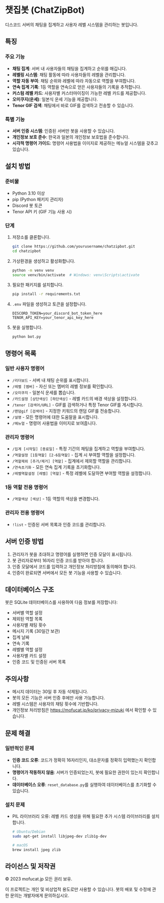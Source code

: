 # 챗집봇 (ChatZipBot)

디스코드 서버의 채팅을 집계하고 사용자 레벨 시스템을 관리하는 봇입니다.

## 특징

### 주요 기능
- **채팅 집계**: 서버 내 사용자들의 채팅을 집계하고 순위를 매깁니다.
- **레벨링 시스템**: 채팅 활동에 따라 사용자들의 레벨을 관리합니다.
- **역할 자동 부여**: 채팅 순위와 레벨에 따라 자동으로 역할을 부여합니다.
- **연속 집계 기록**: 1등 역할을 연속으로 얻은 사용자들의 기록을 추적합니다.
- **커스텀 레벨 카드**: 사용자별 커스터마이징이 가능한 레벨 카드를 제공합니다.
- **오미쿠지(운세)**: 일본식 운세 기능을 제공합니다.
- **Tenor GIF 검색**: 채팅에서 바로 GIF를 검색하고 전송할 수 있습니다.

### 특별 기능
- **서버 인증 시스템**: 인증된 서버만 봇을 사용할 수 있습니다.
- **개인정보 보호 준수**: 한국과 일본의 개인정보 보호법을 준수합니다.
- **시각적 명령어 가이드**: 명령어 사용법을 이미지로 제공하는 메뉴얼 시스템을 갖추고 있습니다.

## 설치 방법

### 준비물
- Python 3.10 이상
- pip (Python 패키지 관리자)
- Discord 봇 토큰
- Tenor API 키 (GIF 기능 사용 시)

### 단계
1. 저장소를 클론합니다.
   ```bash
   git clone https://github.com/yourusername/chatzipbot.git
   cd chatzipbot
   ```

2. 가상환경을 생성하고 활성화합니다.
   ```bash
   python -m venv venv
   source venv/bin/activate  # Windows: venv\Scripts\activate
   ```

3. 필요한 패키지를 설치합니다.
   ```bash
   pip install -r requirements.txt
   ```

4. `.env` 파일을 생성하고 토큰을 설정합니다.
   ```
   DISCORD_TOKEN=your_discord_bot_token_here
   TENOR_API_KEY=your_tenor_api_key_here
   ```

5. 봇을 실행합니다.
   ```bash
   python bot.py
   ```

## 명령어 목록

### 일반 사용자 명령어
- `/리더보드` - 서버 내 채팅 순위를 표시합니다.
- `/레벨 [멤버]` - 자신 또는 멤버의 레벨 정보를 확인합니다.
- `/오미쿠지` - 일본식 운세를 뽑습니다.
- `/카드설정 [상단색상] [하단색상]` - 레벨 카드의 배경 색상을 설정합니다.
- `/tenor [검색어/URL]` - GIF를 검색하거나 특정 Tenor GIF를 게시합니다.
- `/랜덤gif [검색어]` - 지정한 키워드의 랜덤 GIF를 전송합니다.
- `/설명` - 모든 명령어에 대한 도움말을 표시합니다.
- `/메뉴얼` - 명령어 사용법을 이미지로 보여줍니다.

### 관리자 명령어
- `/집계 [시작일] [종료일]` - 특정 기간의 채팅을 집계하고 역할을 부여합니다.
- `/역할설정 [1등역할] [2-6등역할]` - 집계 시 부여할 역할을 설정합니다.
- `/역할제외 [추가/제거] [역할]` - 집계에서 제외할 역할을 관리합니다.
- `/연속초기화` - 모든 연속 집계 기록을 초기화합니다.
- `/레벨역할설정 [레벨] [역할]` - 특정 레벨에 도달하면 부여할 역할을 설정합니다.

### 1등 역할 전용 명령어
- `/역할색상 [색상]` - 1등 역할의 색상을 변경합니다.

### 관리자 전용 명령어
- `!list` - 인증된 서버 목록과 인증 코드를 관리합니다.

## 서버 인증 방법

1. 관리자가 봇을 초대하고 명령어를 실행하면 인증 모달이 표시됩니다.
2. 봇 관리자로부터 16자리 인증 코드를 받아야 합니다.
3. 인증 모달에서 코드를 입력하고 개인정보 처리방침에 동의해야 합니다.
4. 인증이 완료되면 서버에서 모든 봇 기능을 사용할 수 있습니다.

## 데이터베이스 구조

봇은 SQLite 데이터베이스를 사용하여 다음 정보를 저장합니다:
- 서버별 역할 설정
- 제외된 역할 목록
- 사용자별 채팅 횟수
- 메시지 기록 (30일간 보관)
- 집계 날짜
- 연속 기록
- 레벨별 역할 설정
- 사용자별 카드 설정
- 인증 코드 및 인증된 서버 목록

## 주의사항

- 메시지 데이터는 30일 후 자동 삭제됩니다.
- 봇의 모든 기능은 서버 인증 후에만 사용 가능합니다.
- 레벨 시스템은 사용자의 채팅 횟수에 기반합니다.
- 개인정보 처리방침은 https://mofucat.jp/ko/privacy-mizuki 에서 확인할 수 있습니다.

## 문제 해결

### 일반적인 문제
- **인증 코드 오류**: 코드가 정확히 16자리인지, 대소문자를 정확히 입력했는지 확인합니다.
- **명령어가 작동하지 않음**: 서버가 인증되었는지, 봇에 필요한 권한이 있는지 확인합니다.
- **데이터베이스 오류**: `reset_database.py`를 실행하여 데이터베이스를 초기화할 수 있습니다.

### 설치 문제
- PIL 라이브러리 오류: 레벨 카드 생성을 위해 필요한 추가 시스템 라이브러리를 설치합니다.
  ```bash
  # Ubuntu/Debian
  sudo apt-get install libjpeg-dev zlib1g-dev
  
  # macOS
  brew install jpeg zlib
  ```

## 라이선스 및 저작권

© 2023 mofucat.jp 모든 권리 보유.

이 프로젝트는 개인 및 비상업적 용도로만 사용할 수 있습니다.
봇의 배포 및 수정에 관한 문의는 개발자에게 문의하십시오.
